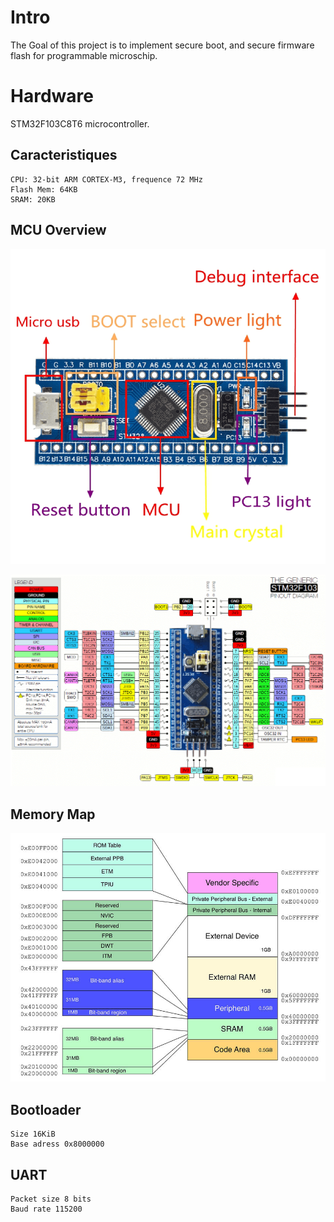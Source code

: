 # Intro

The Goal of this project is to implement secure boot, and secure firmware flash for programmable microschip.

# Hardware

STM32F103C8T6 microcontroller.

## Caracteristiques

    CPU: 32-bit ARM CORTEX-M3, frequence 72 MHz
    Flash Mem: 64KB
    SRAM: 20KB

## MCU Overview

![image](./chip_components.png)

![image](./pins_datasheet.png)

## Memory Map

![image](./arm_cortex_m_fixed_memory_map.png)

## Bootloader
    Size 16KiB
    Base adress 0x8000000

## UART
    Packet size 8 bits
    Baud rate 115200
